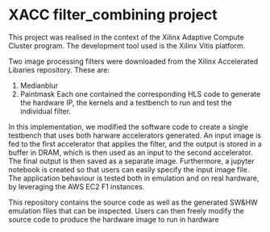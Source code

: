 # XACC filter_combining project

This project was realised in the context of the Xilinx Adaptive Compute Cluster program.
The development tool used is the Xilinx Vitis platform.

Two image processing filters were downloaded from the Xilinx Accelerated Libaries repository.
These are:
1) Medianblur
2) Paintmask
Each one contained the corresponding HLS code to generate the hardware IP, the kernels and a testbench to run and test the individual filter.

In this implementation, we modified the software code to create a single testbench that uses both harware accelerators generated. An input image is fed to the first accelerator that applies the filter, and the output is stored in a buffer in DRAM, which is then used as an input to the second accelerator. The final output is then saved as a separate image.
Furthermore, a jupyter notebook is created so that users can easily specify the input image file.
The application behaviour is tested both in emulation and on real hardware, by leveraging the AWS EC2 F1 instances.

This repository contains the source code as well as the generated SW&HW emulation files that can be inspected. Users can then freely modify the source code to produce the hardware image to run in hardware
